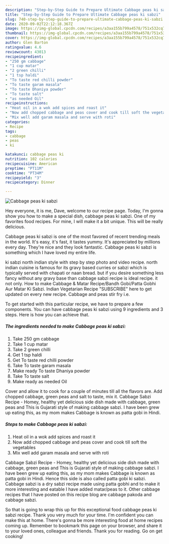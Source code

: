 ```yaml
---
description: "Step-by-Step Guide to Prepare Ultimate Cabbage peas ki sabzi"
title: "Step-by-Step Guide to Prepare Ultimate Cabbage peas ki sabzi"
slug: 740-step-by-step-guide-to-prepare-ultimate-cabbage-peas-ki-sabzi
date: 2020-09-02T22:12:18.367Z
image: https://img-global.cpcdn.com/recipes/a3aa155b799a4578/751x532cq70/cabbage-peas-ki-sabzi-recipe-main-photo.jpg
thumbnail: https://img-global.cpcdn.com/recipes/a3aa155b799a4578/751x532cq70/cabbage-peas-ki-sabzi-recipe-main-photo.jpg
cover: https://img-global.cpcdn.com/recipes/a3aa155b799a4578/751x532cq70/cabbage-peas-ki-sabzi-recipe-main-photo.jpg
author: Glen Barton
ratingvalue: 4.6
reviewcount: 43013
recipeingredient:
- "250 gm cabbage"
- "1 cup matar"
- "2 green chilli"
- "1 tsp haldi"
- "To taste red chilli powder"
- "To taste garam masala"
- "To taste Dhaniya powder"
- "To taste salt"
- "as needed Oil"
recipeinstructions:
- "Heat oil in a wok add spices and roast it"
- "Now add chopped cabbage and peas cover and cook till soft the vegetables"
- "Mix well add garam masala and serve with roti"
categories:
- Recipe
tags:
- cabbage
- peas
- ki

katakunci: cabbage peas ki 
nutrition: 102 calories
recipecuisine: American
preptime: "PT11M"
cooktime: "PT34M"
recipeyield: "3"
recipecategory: Dinner

---
```



![Cabbage peas ki sabzi](https://img-global.cpcdn.com/recipes/a3aa155b799a4578/751x532cq70/cabbage-peas-ki-sabzi-recipe-main-photo.jpg)

Hey everyone, it is me, Dave, welcome to our recipe page. Today, I'm gonna show you how to make a special dish, cabbage peas ki sabzi. One of my favorites food recipes. For mine, I will make it a bit unique. This will be really delicious.

Cabbage peas ki sabzi is one of the most favored of recent trending meals in the world. It's easy, it's fast, it tastes yummy. It's appreciated by millions every day. They're nice and they look fantastic. Cabbage peas ki sabzi is something which I have loved my entire life.

ki sabzi north indian style with step by step photo and video recipe. north indian cuisine is famous for its gravy based curries or sabzi which is typically served with chapati or naan bread. but if you desire something less fancy without any gravy base than cabbage sabzi recipe is ideal recipe. it not only. How to make Cabbage &amp; Matar Recipe/Bandh Gobi/Patta Gobhi Aur Matar Ki Sabzi. Indian Vegetarian Recipe &#34;SUBSCRIBE&#34; here to get updated on every new recipe. Cabbage and peas stir fry i.e.


To get started with this particular recipe, we have to prepare a few components. You can have cabbage peas ki sabzi using 9 ingredients and 3 steps. Here is how you can achieve that.

<!--inarticleads1-->

##### The ingredients needed to make Cabbage peas ki sabzi:

1. Take 250 gm cabbage
1. Take 1 cup matar
1. Take 2 green chilli
1. Get 1 tsp haldi
1. Get To taste red chilli powder
1. Take To taste garam masala
1. Make ready To taste Dhaniya powder
1. Take To taste salt
1. Make ready as needed Oil


Cover and allow it to cook for a couple of minutes till all the flavors are. Add chopped cabbage, green peas and salt to taste, mix it. Cabbage Sabzi Recipe - Homey, healthy yet delicious side dish made with cabbage, green peas and This is Gujarati style of making cabbage sabzi. I have been grew up eating this, as my mom makes Cabbage is known as patta gobi in Hindi. 

<!--inarticleads2-->

##### Steps to make Cabbage peas ki sabzi:

1. Heat oil in a wok add spices and roast it
1. Now add chopped cabbage and peas cover and cook till soft the vegetables
1. Mix well add garam masala and serve with roti


Cabbage Sabzi Recipe - Homey, healthy yet delicious side dish made with cabbage, green peas and This is Gujarati style of making cabbage sabzi. I have been grew up eating this, as my mom makes Cabbage is known as patta gobi in Hindi. Hence this side is also called patta gobi ki sabzi. Cabbage sabzi is a dry sabzi recipe made using patta gobhi and to make it more interesting and eatable I have added matar/peas to it. Other cabbage recipes that I have posted on this recipe blog are cabbage pakoda and cabbage sabzi. 

So that is going to wrap this up for this exceptional food cabbage peas ki sabzi recipe. Thank you very much for your time. I'm confident you can make this at home. There's gonna be more interesting food at home recipes coming up. Remember to bookmark this page on your browser, and share it to your loved ones, colleague and friends. Thank you for reading. Go on get cooking!
